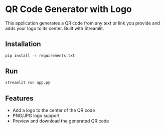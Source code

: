 # QR Code Generator with Logo

This application generates a QR code from any text or link you provide and adds your logo to its center. Built with Streamlit.

## Installation

```bash
pip install -r requirements.txt
```

## Run

```bash
streamlit run app.py
```

## Features
- Add a logo to the center of the QR code
- PNG/JPG logo support
- Preview and download the generated QR code
